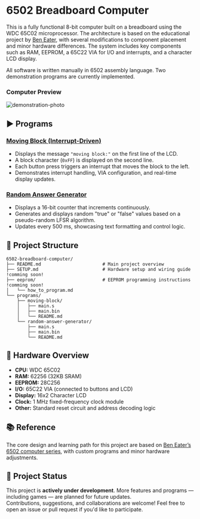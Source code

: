 # 6502 Breadboard Computer

This is a fully functional 8-bit computer built on a breadboard using the WDC 65C02 microprocessor. The architecture is based on the educational project by [Ben Eater](https://eater.net/6502), with several modifications to component placement and minor hardware differences. The system includes key components such as RAM, EEPROM, a 65C22 VIA for I/O and interrupts, and a character LCD display.

All software is written manually in 6502 assembly language. Two demonstration programs are currently implemented.

### Computer Preview

![demonstration-photo](https://github.com/user-attachments/assets/787cb8e2-7d50-4fe1-a5c3-96663480793b)

## ▶️ Programs

### [Moving Block (Interrupt-Driven)](./programs/moving-block/README.md)
- Displays the message `"moving block:"` on the first line of the LCD.
- A block character (`0xFF`) is displayed on the second line.
- Each button press triggers an interrupt that moves the block to the left.
- Demonstrates interrupt handling, VIA configuration, and real-time display updates.

### [Random Answer Generator](./programs/random-answer-generator/README.md)
- Displays a 16-bit counter that increments continuously.
- Generates and displays random "true" or "false" values based on a pseudo-random LFSR algorithm.
- Updates every 500 ms, showcasing text formatting and control logic.

## 📁 Project Structure
```
6502-breadboard-computer/
├── README.md                       # Main project overview
├── SETUP.md                        # Hardware setup and wiring guide !comming soon!
├── eeprom/                         # EEPROM programming instructions !comming soon!
│   └── how_to_program.md
└── programs/
    ├── moving-block/
    │   ├── main.s
    │   ├── main.bin
    │   └── README.md
    └── random-answer-generator/
        ├── main.s
        ├── main.bin
        └── README.md
```

## 🔧 Hardware Overview
- **CPU:** WDC 65C02  
- **RAM:** 62256 (32KB SRAM)  
- **EEPROM:** 28C256  
- **I/O:** 65C22 VIA (connected to buttons and LCD)  
- **Display:** 16x2 Character LCD  
- **Clock:** 1 MHz fixed-frequency clock module  
- **Other:** Standard reset circuit and address decoding logic

## 📚 Reference
The core design and learning path for this project are based on [Ben Eater’s 6502 computer series](https://eater.net/6502), with custom programs and minor hardware adjustments.

## 🚧 Project Status
This project is **actively under development**. More features and programs — including games — are planned for future updates.  
Contributions, suggestions, and collaborations are welcome! Feel free to open an issue or pull request if you'd like to participate.
